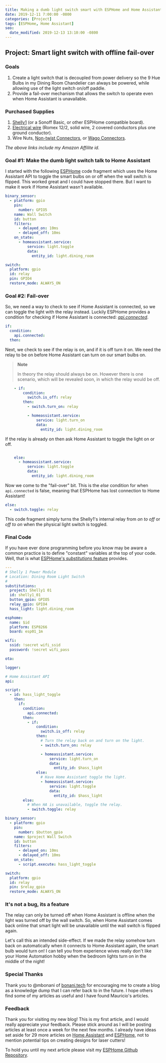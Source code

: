 ```yaml
---
title: Making a dumb light switch smart with ESPHome and Home Assistant
date: 2019-12-11 7:00:00 -0800
categories: [Project]
tags: [ESPHome, Home Assistant]
seo:
  date_modified: 2019-12-13 13:10:00 -0800
---
```


## Project: Smart light switch with offline fail-over

### Goals

1. Create a light switch that is decoupled from power delivery so the 9 Hue Bulbs in my Dining Room Chandelier can always be powered,
while allowing use of the light switch on/off paddle.
2. Provide a fail-over mechanism that allows the switch to operate even when Home Assistant is unavailable.

### Purchased Supplies

1. [Shelly1][shelly1] (or a Sonoff Basic, or other ESPHome compatible board).
2. [Electrical wire][romex] (Romex 12/2, solid wire, 2 covered conductors plus one ground conductor).
3. Wire Nuts, [Non-twist Connectors][non-twist-connectors], or [Wago Connectors][wago].

*The above links include my Amazon Affilite id.*

### Goal #1: Make the dumb light switch talk to Home Assistant

I started with the following [ESPHome][esphome] code fragment which uses the Home Assistant API to toggle the smart bulbs on or off when the wall switch is flipped. This worked great and I could have stopped there. But I want to make it work if Home Assistant wasn't available.

```yaml
binary_sensor:
  - platform: gpio
    pin:
      number: GPIO5
    name: Wall Switch
    id: button
    filters:
      - delayed_on: 10ms
      - delayed_off: 10ms
    on_state:
      - homeassistant.service:
          service: light.toggle
          data:
            entity_id: light.dining_room

switch:
  platform: gpio
  id: relay
  pin: GPIO4
  restore_mode: ALWAYS_ON
```

### Goal #2: Fail-over

So, we need a way to check to see if Home Assistant is connected, so we can toggle the light with the relay instead. Luckily ESPHome provides a condition for checking if Home Assistant is connected: [*api.connected*][api-connected].

```yaml
if:
  condition:
    api.connected:
  then:
```

Next, we check to see if the relay is on, and if it is off turn it on. We need the relay to be on before Home Assistant can turn on our smart bulbs on.

> **Note**
>
> In theory the relay should always be on. However there is one scenario, which will be revealed soon, in which the relay would be off.

```yaml
    - if:
        condition:
          switch.is_off: relay
        then:
          - switch.turn_on: relay

          - homeassistant.service:
              service: light.turn_on
              data:
                entity_id: light.dining_room
```

If the relay is already on then ask Home Assistant to toggle the light on or off.

```yaml

    else:
      - homeassistant.service:
          service: light.toggle
          data:
            entity_id: light.dining_room
```

Now we come to the "fail-over" bit. This is the *else* condition for when `api.connected` is false, meaning that ESPHome has lost connection to Home Assistant!

```yaml
else:
  - switch.toggle: relay
```

This code fragment simply turns the Shelly1's internal relay from *on to off* or *off to on* when the physical light switch is toggled.

### Final Code

If you have ever done programming before you know may be aware a common practice is to define "constant" variables at the top of your code. Well, that is what [ESPHome's *substitutions* feature][substitutions] provides.

```yaml
---
# Shelly 1 Power Module
# Location: Dining Room Light Switch
#
substitutions:
  project: Shelly1 01
  id: shelly1_01
  button_gpio: GPIO5
  relay_gpio: GPIO4
  hass_light: light.dining_room

esphome:
  name: $id
  platform: ESP8266
  board: esp01_1m

wifi:
  ssid: !secret wifi_ssid
  password: !secret wifi_pass

ota:

logger:

# Home Assistant API
api:

script:
  - id: hass_light_toggle
    then:
      if:
        condition:
          api.connected:
        then:
          - if:
              condition:
                switch.is_off: relay
              then:
                # Turn the relay back on and turn on the light.
                - switch.turn_on: relay

                - homeassistant.service:
                    service: light.turn_on
                    data:
                      entity_id: $hass_light
              else:
                # Have Home Assistant toggle the light.
                - homeassistant.service:
                    service: light.toggle
                    data:
                      entity_id: $hass_light
        else:
          # When HA is unavailable, toggle the relay.
          - switch.toggle: relay

binary_sensor:
  - platform: gpio
    pin:
      number: $button_gpio
    name: $project Wall Switch
    id: button
    filters:
      - delayed_on: 10ms
      - delayed_off: 10ms
    on_state:
      - script.execute: hass_light_toggle

switch:
  platform: gpio
  id: relay
  pin: $relay_gpio
  restore_mode: ALWAYS_ON
```

### It's not a bug, its a feature

The relay can only be turned off when Home Assistant is offline when the light was turned off by the wall switch. So, when Home Assistant comes back online that smart light will be unavailable until the wall switch is flipped again.

Let's call this an intended side-effect. If we made the relay somehow turn back on automatically when it connects to Home Assistant again, the smart bulb would turn on! I can tell you from experience wives really don't like your Home Automation hobby when the bedroom lights turn on in the middle of the night!

### Special Thanks

Thank you to @mbonani of [bonani.tech][bonanitech] for encouraging me to create a blog as a knowledge dump that I can refer back to in the future. I hope others find some of my articles as useful and I have found Mauricio's articles.

### Feedback

Thank you for visiting my new blog! This is my first article, and I would really appreciate your feedback. Please stick around as I will be
 posting articles at least once a week for the next few months. I already have ideas set aside for 29 more articles on [Home Assistant](/tags/home-assistant/) and [ESPHome](/tags/esphome/), not to mention potential tips on creating designs for laser cutters!

To hold you until my next article please visit my [ESPHome Github Repository][esphome-config].

[esphome-config]: https://github.com/brianhanifin/esphome-config
[bonanitech]: https://bonani.tech/

[esphome]: https://esphome.io/
[api-connected]: https://esphome.io/components/api.html
[substitutions]: https://esphome.io/guides/configuration-types.html?#substitutions

[shelly1]: https://www.amazon.com/gp/product/B07G33LNDY?ie=UTF8&tag=brianhanifi0d-20&camp=1789&linkCode=xm2&creativeASIN=B07G33LNDY
[romex]: https://www.amazon.com/gp/product/B0069F4CXQ?ie=UTF8&tag=brianhanifi0d-20&camp=1789&linkCode=xm2&creativeASIN=B0069F4CXQ
[non-twist-connectors]: https://www.amazon.com/gp/product/B07DW1QZF5/ref=as_li_tl?ie=UTF8&camp=1789&creative=9325&creativeASIN=B07DW1QZF5&linkCode=as2&tag=brianhanifi0d-20&linkId=b9b4a1708258bbb1a213949082a0eb84
[wago]: https://www.amazon.com/gp/product/B01N5JXOVF?ie=UTF8&tag=brianhanifi0d-20&camp=1789&linkCode=xm2&creativeASIN=B01N5JXOVF
